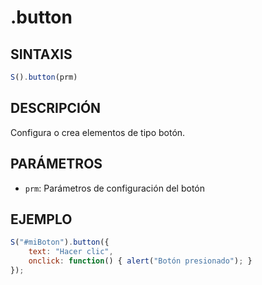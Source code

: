 # .button

## SINTAXIS
```javascript
S().button(prm)
```

## DESCRIPCIÓN
Configura o crea elementos de tipo botón.

## PARÁMETROS
- `prm`: Parámetros de configuración del botón

## EJEMPLO
```javascript
S("#miBoton").button({
    text: "Hacer clic",
    onclick: function() { alert("Botón presionado"); }
});
```